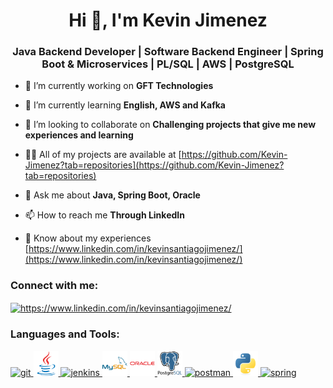 <h1 align="center">Hi 👋, I'm Kevin Jimenez</h1>
<h3 align="center">Java Backend Developer | Software Backend Engineer | Spring Boot & Microservices | PL/SQL | AWS | PostgreSQL</h3>

- 🔭 I’m currently working on **GFT Technologies**

- 🌱 I’m currently learning **English, AWS and Kafka**

- 👯 I’m looking to collaborate on **Challenging projects that give me new experiences and learning**

- 👨‍💻 All of my projects are available at [https://github.com/Kevin-Jimenez?tab=repositories](https://github.com/Kevin-Jimenez?tab=repositories)

- 💬 Ask me about **Java, Spring Boot, Oracle**

- 📫 How to reach me **Through LinkedIn**

- 📄 Know about my experiences [https://www.linkedin.com/in/kevinsantiagojimenez/](https://www.linkedin.com/in/kevinsantiagojimenez/)

<h3 align="left">Connect with me:</h3>
<p align="left">
<a href="https://www.linkedin.com/in/kevinsantiagojimenez/" target="blank"><img align="center" src="https://raw.githubusercontent.com/rahuldkjain/github-profile-readme-generator/master/src/images/icons/Social/linked-in-alt.svg" alt="https://www.linkedin.com/in/kevinsantiagojimenez/" height="30" width="40" /></a>
</p>

<h3 align="left">Languages and Tools:</h3>
<p align="left"> <a href="https://git-scm.com/" target="_blank" rel="noreferrer"> <img src="https://www.vectorlogo.zone/logos/git-scm/git-scm-icon.svg" alt="git" width="40" height="40"/> </a> <a href="https://www.java.com" target="_blank" rel="noreferrer"> <img src="https://raw.githubusercontent.com/devicons/devicon/master/icons/java/java-original.svg" alt="java" width="40" height="40"/> </a> <a href="https://www.jenkins.io" target="_blank" rel="noreferrer"> <img src="https://www.vectorlogo.zone/logos/jenkins/jenkins-icon.svg" alt="jenkins" width="40" height="40"/> </a> <a href="https://www.mysql.com/" target="_blank" rel="noreferrer"> <img src="https://raw.githubusercontent.com/devicons/devicon/master/icons/mysql/mysql-original-wordmark.svg" alt="mysql" width="40" height="40"/> </a> <a href="https://www.oracle.com/" target="_blank" rel="noreferrer"> <img src="https://raw.githubusercontent.com/devicons/devicon/master/icons/oracle/oracle-original.svg" alt="oracle" width="40" height="40"/> </a> <a href="https://www.postgresql.org" target="_blank" rel="noreferrer"> <img src="https://raw.githubusercontent.com/devicons/devicon/master/icons/postgresql/postgresql-original-wordmark.svg" alt="postgresql" width="40" height="40"/> </a> <a href="https://postman.com" target="_blank" rel="noreferrer"> <img src="https://www.vectorlogo.zone/logos/getpostman/getpostman-icon.svg" alt="postman" width="40" height="40"/> </a> <a href="https://www.python.org" target="_blank" rel="noreferrer"> <img src="https://raw.githubusercontent.com/devicons/devicon/master/icons/python/python-original.svg" alt="python" width="40" height="40"/> </a> <a href="https://spring.io/" target="_blank" rel="noreferrer"> <img src="https://www.vectorlogo.zone/logos/springio/springio-icon.svg" alt="spring" width="40" height="40"/> </a> </p>
